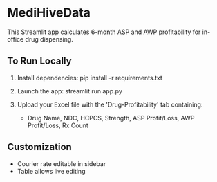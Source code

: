 # MediHiveData

This Streamlit app calculates 6-month ASP and AWP profitability for in-office drug dispensing.

## To Run Locally

1. Install dependencies:
    pip install -r requirements.txt

2. Launch the app:
    streamlit run app.py

3. Upload your Excel file with the 'Drug-Profitability' tab containing:
   - Drug Name, NDC, HCPCS, Strength, ASP Profit/Loss, AWP Profit/Loss, Rx Count

## Customization
- Courier rate editable in sidebar
- Table allows live editing
